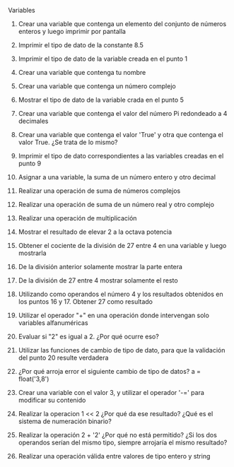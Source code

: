 Variables

1) Crear una variable que contenga un elemento del conjunto de números enteros y luego imprimir por pantalla

2) Imprimir el tipo de dato de la constante 8.5

3) Imprimir el tipo de dato de la variable creada en el punto 1

4) Crear una variable que contenga tu nombre

5) Crear una variable que contenga un número complejo

6) Mostrar el tipo de dato de la variable crada en el punto 5

7) Crear una variable que contenga el valor del número Pi redondeado a 4 decimales

8) Crear una variable que contenga el valor 'True' y otra que contenga el valor True. ¿Se trata de lo mismo?

9) Imprimir el tipo de dato correspondientes a las variables creadas en el punto 9

10) Asignar a una variable, la suma de un número entero y otro decimal

11) Realizar una operación de suma de números complejos

12) Realizar una operación de suma de un número real y otro complejo

13) Realizar una operación de multiplicación

14) Mostrar el resultado de elevar 2 a la octava potencia

15) Obtener el cociente de la división de 27 entre 4 en una variable y luego mostrarla

16) De la división anterior solamente mostrar la parte entera

17) De la división de 27 entre 4 mostrar solamente el resto

18) Utilizando como operandos el número 4 y los resultados obtenidos en los puntos 16 y 17. Obtener 27 como resultado

19) Utilizar el operador "+" en una operación donde intervengan solo variables alfanuméricas

20) Evaluar si "2" es igual a 2. ¿Por qué ocurre eso?

21) Utilizar las funciones de cambio de tipo de dato, para que la validación del punto 20 resulte verdadera

22) ¿Por qué arroja error el siguiente cambio de tipo de datos? a = float('3,8')

23) Crear una variable con el valor 3, y utilizar el operador '-=' para modificar su contenido

24) Realizar la operacion 1 << 2 ¿Por qué da ese resultado? ¿Qué es el sistema de numeración binario?

25) Realizar la operación 2 + '2' ¿Por qué no está permitido? ¿Si los dos operandos serían del mismo tipo, siempre arrojaría el mismo resultado?

26) Realizar una operación válida entre valores de tipo entero y string